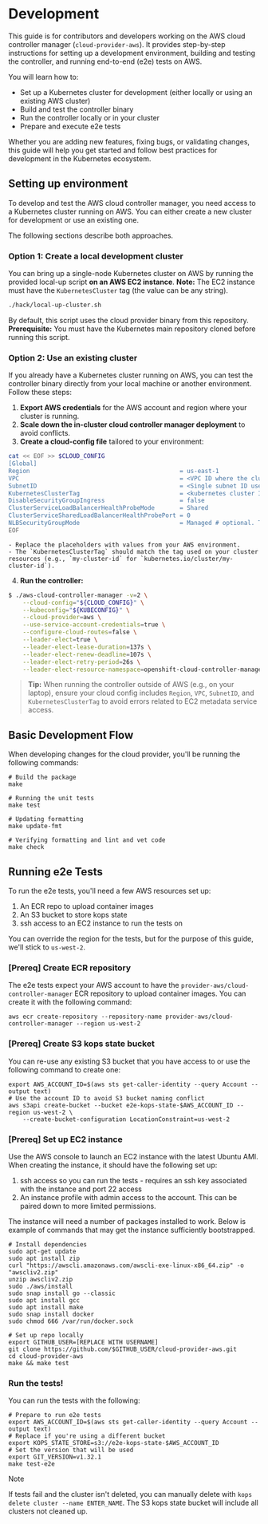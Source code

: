 # Development

This guide is for contributors and developers working on the AWS cloud controller manager (`cloud-provider-aws`).
It provides step-by-step instructions for setting up a development environment, building and testing the controller, and running end-to-end (e2e) tests on AWS.

You will learn how to:
- Set up a Kubernetes cluster for development (either locally or using an existing AWS cluster)
- Build and test the controller binary
- Run the controller locally or in your cluster
- Prepare and execute e2e tests

Whether you are adding new features, fixing bugs, or validating changes, this guide will help you get started and follow best practices for development in the Kubernetes ecosystem.

## Setting up environment

To develop and test the AWS cloud controller manager, you need access to a Kubernetes cluster running on AWS. You can either create a new cluster for development or use an existing one.

The following sections describe both approaches.

### Option 1: Create a local development cluster

You can bring up a single-node Kubernetes cluster on AWS by running the provided local-up script **on an AWS EC2 instance**.
**Note:** The EC2 instance must have the `KubernetesCluster` tag (the value can be any string).

```sh
./hack/local-up-cluster.sh
```

By default, this script uses the cloud provider binary from this repository.
**Prerequisite:** You must have the Kubernetes main repository cloned before running this script.

### Option 2: Use an existing cluster

If you already have a Kubernetes cluster running on AWS, you can test the controller binary directly from your local machine or another environment.
Follow these steps:

1. **Export AWS credentials** for the AWS account and region where your cluster is running.
2. **Scale down the in-cluster cloud controller manager deployment** to avoid conflicts.
3. **Create a cloud-config file** tailored to your environment:
```sh
cat << EOF >> $CLOUD_CONFIG
[Global]
Region                                          = us-east-1
VPC                                             = <VPC ID where the cluster is installed>
SubnetID                                        = <Single subnet ID used by load balancer controller>
KubernetesClusterTag                            = <kubernetes cluster ID>
DisableSecurityGroupIngress                     = false
ClusterServiceLoadBalancerHealthProbeMode       = Shared
ClusterServiceSharedLoadBalancerHealthProbePort = 0
NLBSecurityGroupMode                            = Managed # optional. This teaches the controller to create NLB with Security Group
EOF
```
    - Replace the placeholders with values from your AWS environment.
    - The `KubernetesClusterTag` should match the tag used on your cluster resources (e.g., `my-cluster-id` for `kubernetes.io/cluster/my-cluster-id`).

4. **Run the controller:**
```sh
$ ./aws-cloud-controller-manager -v=2 \
    --cloud-config="${CLOUD_CONFIG}" \
    --kubeconfig="${KUBECONFIG}" \
    --cloud-provider=aws \
    --use-service-account-credentials=true \
    --configure-cloud-routes=false \
    --leader-elect=true \
    --leader-elect-lease-duration=137s \
    --leader-elect-renew-deadline=107s \
    --leader-elect-retry-period=26s \
    --leader-elect-resource-namespace=openshift-cloud-controller-manager
```

> **Tip:** When running the controller outside of AWS (e.g., on your laptop), ensure your cloud config includes `Region`, `VPC`, `SubnetID`, and `KubernetesClusterTag` to avoid errors related to EC2 metadata service access.

## Basic Development Flow

When developing changes for the cloud provider, you'll be running the following commands:

```
# Build the package
make

# Running the unit tests
make test

# Updating formatting
make update-fmt

# Verifying formatting and lint and vet code
make check
```

## Running e2e Tests

To run the e2e tests, you'll need a few AWS resources set up:
1. An ECR repo to upload container images
2. An S3 bucket to store kops state
3. ssh access to an EC2 instance to run the tests on

You can override the region for the tests, but for the purpose of this guide, we'll stick to `us-west-2`.

### [Prereq] Create ECR repository

The e2e tests expect your AWS account to have the `provider-aws/cloud-controller-manager` ECR repository to upload container images. You can create it with the following command:

```
aws ecr create-repository --repository-name provider-aws/cloud-controller-manager --region us-west-2
```

### [Prereq] Create S3 kops state bucket

You can re-use any existing S3 bucket that you have access to or use the following command to create one:

```
export AWS_ACCOUNT_ID=$(aws sts get-caller-identity --query Account --output text)
# Use the account ID to avoid S3 bucket naming conflict
aws s3api create-bucket --bucket e2e-kops-state-$AWS_ACCOUNT_ID --region us-west-2 \
    --create-bucket-configuration LocationConstraint=us-west-2
```

### [Prereq] Set up EC2 instance

Use the AWS console to launch an EC2 instance with the latest Ubuntu AMI. When creating the instance, it should have the following set up:
1. ssh access so you can run the tests - requires an ssh key associated with the instance and port 22 access
2. An instance profile with admin access to the account. This can be paired down to more limited permissions.

The instance will need a number of packages installed to work. Below is example of commands that may get the instance sufficiently bootstrapped.

```
# Install dependencies
sudo apt-get update
sudo apt install zip
curl "https://awscli.amazonaws.com/awscli-exe-linux-x86_64.zip" -o "awscliv2.zip"
unzip awscliv2.zip
sudo ./aws/install
sudo snap install go --classic
sudo apt install gcc
sudo apt install make
sudo snap install docker
sudo chmod 666 /var/run/docker.sock

# Set up repo locally
export GITHUB_USER=[REPLACE WITH USERNAME]
git clone https://github.com/$GITHUB_USER/cloud-provider-aws.git
cd cloud-provider-aws
make && make test
```

### Run the tests!

You can run the tests with the following:

```
# Prepare to run e2e tests
export AWS_ACCOUNT_ID=$(aws sts get-caller-identity --query Account --output text)
# Replace if you're using a different bucket
export KOPS_STATE_STORE=s3://e2e-kops-state-$AWS_ACCOUNT_ID
# Set the version that will be used
export GIT_VERSION=v1.32.1
make test-e2e
```

> [!NOTE]
> If tests fail and the cluster isn't deleted, you can manually delete with `kops delete cluster --name ENTER_NAME`. The S3 kops state bucket will include all clusters not cleaned up.
